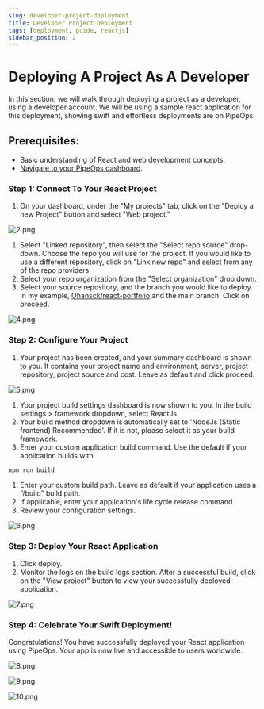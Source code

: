 ```yaml
---
slug: developer-project-deployment
title: Developer Project Deployment
tags: [deployment, guide, reactjs]
sidebar_position: 2
---
```


# Deploying A Project As A Developer

In this section, we will walk through deploying a project as a developer, using a developer account. We will be using a sample react application for this deployment, showing swift and effortless deployments are on PipeOps.

## Prerequisites:

- Basic understanding of React and web development concepts.
- [Navigate to your PipeOps dashboard](https://console.pipeops.io/dashboard/projects).

### Step 1: Connect To Your React Project

1. On your dashboard, under the "My projects" tab, click on the "Deploy a new Project" button and select "Web project."

![2.png](https://docImages/projectDeployment/newProject.png)

1. Select "Linked repository", then select the "Select repo source" drop-down. Choose the repo you will use for the project. If you would like to use a different repository, click on "Link new repo" and select from any of the repo providers.
2. Select your repo organization from the "Select organization" drop down.
3. Select your source repository, and the branch you would like to deploy. In my example, [Ohansck/react-portfolio](https://github.com/ohansck/react-portfolio) and the main branch. Click on proceed.

![4.png](https://docImages/projectDeployment/linkedRepo.png)

### Step 2: Configure Your Project

1. Your project has been created, and your summary dashboard is shown to you. It contains your project name and environment, server, project repository, project source and cost. Leave as default and click proceed.

![5.png](https://docImages/nextFlow/proceed.png)

1. Your project build settings dashboard is now shown to you. In the build settings > framework dropdown, select ReactJs
2. Your build method dropdown is automatically set to 'NodeJs (Static frontend) Recommended'. If it is not, please select it as your build framework.
3. Enter your custom application build command. Use the default if your application builds with 

```bash
npm run build
```

1. Enter your custom build path. Leave as default if your application uses a “/build” build path.
2. If applicable, enter your application's life cycle release command.
3. Review your configuration settings.

![6.png](https://docImages/nextFlow/buildSettings.png)

### Step 3: Deploy Your React Application

1. Click deploy.
2. Monitor the logs on the build logs section. After a successful build, click on the "View project" button to view your successfully deployed application.

![7.png](https://docImages/nextFlow/buildLogs.png)

### Step 4: Celebrate Your Swift Deployment!

Congratulations! You have successfully deployed your React application using PipeOps. Your app is now live and accessible to users worldwide.

![8.png](https://docImages/nextFlow/deployedModal.png)

![9.png](https://docImages/nextFlow/viewProject.png)

![10.png](https://pub-30c11acc143348fcae20835653c5514d.r2.dev//12/10_e678a4ad6b.png)
